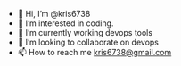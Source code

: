 - 👋 Hi, I’m @kris6738
- 👀 I’m interested in coding.
- 🌱 I’m currently working devops tools
- 💞️ I’m looking to collaborate on devops 
- 📫 How to reach me kris6738@gmail.com

<!---
i want to finish the git/github by 3/15
i would finish by 3/10



kris6738/kris6738 is a ✨ special ✨ repository because its `README.md` (this file) appears on your GitHub profile.
You can click the Preview link to take a look at your changes.
--->

